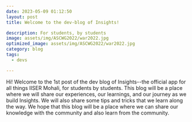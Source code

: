 ```yaml
---
date: 2023-05-09 01:12:50
layout: post
title: Welcome to the dev-blog of Insights!

description: For students, by students
image: assets/img/ASCWG2022/war2022.jpg
optimized_image: assets/img/ASCWG2022/war2022.jpg
category: blog
tags:
  - devs

---
```

Hi! Welcome to the 1st post of the dev blog of Insights--the official app for all things IISER Mohali, for students by students. This blog will be a place where we will share our experiences, our learnings, and our journey as we build Insights. We will also share some tips and tricks that we learn along the way. We hope that this blog will be a place where we can share our knowledge with the community and also learn from the community.
